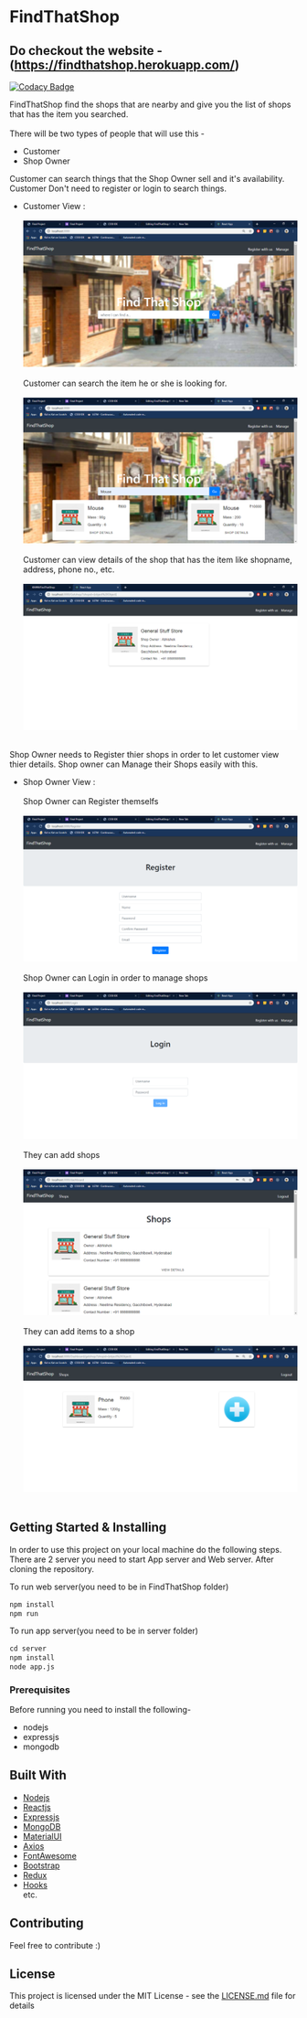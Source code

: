 # FindThatShop 
## Do checkout the website - (https://findthatshop.herokuapp.com/)

[![Codacy Badge](https://api.codacy.com/project/badge/Grade/3f78a78640d343ee826fdb03c6275dbd)](https://app.codacy.com/app/KN999/FindThatShop?utm_source=github.com&utm_medium=referral&utm_content=KN999/FindThatShop&utm_campaign=Badge_Grade_Dashboard)

FindThatShop find the shops that are nearby and give you the list of shops that has the item you searched.<br><br>
There will be two types of people that will use this - 
* Customer
* Shop Owner

Customer can search things that the Shop Owner sell and it's availability. Customer Don't need to register or login to search things.

* Customer View :
<br><br>
![HomePage](./public/HomePage.png)
<br><br>
Customer can search the item he or she is looking for.
<br><br>
![Search](./public/Search.png)
<br><br>
Customer can view details of the shop that has the item like shopname, address, phone no., etc.
<br><br>
![Search](./public/GetShop.png)
<br><br>

Shop Owner needs to Register thier shops in order to let customer view thier details. Shop owner can Manage their Shops easily with this.

* Shop Owner View : <br><br>
Shop Owner can Register themselfs<br><br>
![Register](./public/Register.png)
<br><br>
Shop Owner can Login in order to manage shops
<br><br>
![Login](./public/Login.png)
<br><br>
They can add shops
<br><br>
![Shops](./public/Shops.png)
<br><br>
 They can add items to a shop
<br><br>
![Items](./public/Items.png)
<br><br>

## Getting Started & Installing

In order to use this project on your local machine do the following steps. There are 2 server you need to start App server and Web server.
After cloning the repository.

To run web server(you need to be in FindThatShop folder)
```
npm install
npm run
```

To run app server(you need to be in server folder)
```
cd server
npm install
node app.js
```

### Prerequisites

Before running you need to install the following-
- nodejs
- expressjs
- mongodb

## Built With

* [Nodejs](https://nodejs.org/en/)
* [Reactjs](https://reactjs.org/)
* [Expressjs](https://expressjs.com/)
* [MongoDB](https://www.mongodb.com)
* [MaterialUI](https://material-ui.com)
* [Axios](https://www.npmjs.com/package/axios)
* [FontAwesome](https://fontawesome.com/)
* [Bootstrap](https://getbootstrap.com/)
* [Redux](https://redux.js.org/)
* [Hooks](https://reactjs.org/docs/hooks-intro.html)
<br>etc.

## Contributing

Feel free to contribute :)

## License

This project is licensed under the MIT License - see the [LICENSE.md](LICENSE) file for details
